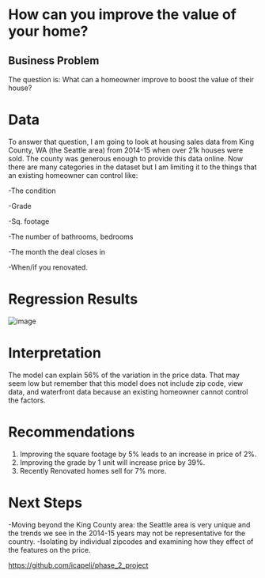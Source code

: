 # How can you improve the value of your home?

## Business Problem

The question is: What can a homeowner improve to boost the value of their house?




# Data
To answer that question, I am going to look at housing sales data from King County, WA (the Seattle area) from 2014-15 when over 21k houses were sold. The county was generous enough to provide this data online.
Now there are many categories in the dataset but I am limiting it to the things that an existing homeowner can control like:


-The condition

-Grade 

-Sq. footage

-The number of bathrooms, bedrooms

-The month the deal closes in

-When/if you renovated.

# Regression Results

![image](https://user-images.githubusercontent.com/101752113/169361275-b4f58c97-59b3-48c9-9ee7-25ed1d84f651.png)

# Interpretation

The model can explain 56% of the variation in the price data. That may seem low but remember that this model does not include zip code, view data, and waterfront data because an existing homeowner cannot control the factors. 


# Recommendations

1. Improving the square footage by 5% leads to an increase in price of 2%.
2. Improving the grade by 1 unit will increase price by 39%.
3. Recently Renovated homes sell for 7% more.


# Next Steps

-Moving beyond the King County area: the Seattle area is very unique and the trends we see in the 2014-15 years may  not be representative for the country.
-Isolating by individual zipcodes and examining how they effect of the features on the price.


https://github.com/icapeli/phase_2_project
